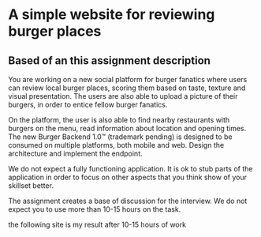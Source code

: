 # A simple website for reviewing burger places
## Based of an this assignment description
You are working on a new social platform for burger fanatics where users can review local burger places, scoring them based on taste, texture and visual presentation. The users are also able to upload a picture of their burgers, in order to entice fellow burger fanatics.

On the platform, the user is also able to find nearby restaurants with burgers on the menu, read information about location and opening times. The new Burger Backend 1.0™ (trademark pending) is designed to be consumed on multiple platforms, both mobile and web. Design the architecture and implement the endpoint.

We do not expect a fully functioning application. It is ok to stub parts of the application in order to focus on other aspects that you think show of your skillset better.

The assignment creates a base of discussion for the interview. We do not expect you to use more than 10-15 hours on the task.

the following site is my result after 10-15 hours of work
